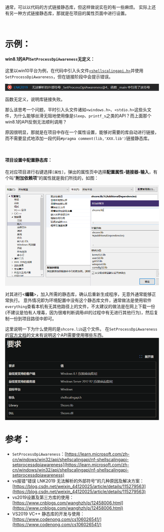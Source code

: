 

通常，可以以代码的方式链接静态库，但这样做说实在的有一些麻烦。
实际上还有另一种方式链接静态库，那就是在项目的属性页面中进行设置。


<br>

# 示例：

#### win8.1的API``SetProcessDpiAwareness``无定义：

这里以win10平台为例，在代码中引入头文件[``<shellscalingapi.h>``](https://learn.microsoft.com/zh-cn/windows/win32/api/shellscalingapi/)并使用``SetProcessDpiAwareness``，但在链接阶段中会提示错误。

![Pict_SetProcessDpiAwarenewss](./Pict_SetProcessDpiAwarenewss链接错误.png)

函数无定义，说明库链接失败。

那么该思考一个问题，平时引入头文件诸如``<windows.h>``、``<stdio.h>``这些头文件，为什么能够丝滑无阻地使用像是``Sleep``、``printf_s``之类的API？而上面那个win8.1的API反倒无法顺利调用？

原因很明显，那就是在项目中存在一个属性设置，能够对需要的库自动进行链接，而不需要显式地添加一段代码``#pragma comment(lib,'XXX.lib')``链接静态库。

<br>

#### 项目设置中配置静态库：
在对应项目进行右键选择``[属性]``，弹出的属性页中选择**配置属性-链接器-输入**，有个叫“**附加依赖项**”的属性就是我们所找的，如图：

![项目设置-静态库链接](./Pict_项目设置-静态库链接.png)

对其进行<**编辑**>，加入所需的静态库，确认后重新生成程序，无意外通常能够正常执行。
意外情况即为环境配置中没有这个静态库文件，通常做法是使用软件``everything``查看本机有无其他路径上的文件，不太建议的做法是在网上下载一份(不建议是怕有人埋毒，因为很难判断调用dll的过程中有无进行其他行为)，然后复制一份到项目路径中即可。

这里说明一下为什么使用的是``shcore.lib``这个文件。
在``SetProcessDpiAwareness``的[官方文档](https://learn.microsoft.com/zh-cn/windows/win32/api/shellscalingapi/nf-shellscalingapi-setprocessdpiawareness)的文末有说明这个API需要使用哪些东西。
![SetProcessDpiAwareness要求](Pict_SetProcessDpiAwareness要求.png)




# 参考：
- ``SetProcessDpiAwareness``：[https://learn.microsoft.com/zh-cn/windows/win32/api/shellscalingapi/nf-shellscalingapi-setprocessdpiawareness](https://learn.microsoft.com/zh-cn/windows/win32/api/shellscalingapi/nf-shellscalingapi-setprocessdpiawareness)
- vs报错“错误 LNK2019 无法解析的外部符号”的几种原因及解决方案：[https://blog.csdn.net/weixin_44120025/article/details/115279563](https://blog.csdn.net/weixin_44120025/article/details/115279563)
- vs2019设置及第三方库的使用：[https://www.cnblogs.com/wanghzh/p/12458006.html](https://www.cnblogs.com/wanghzh/p/12458006.html)
- VS2019 VC++ 静态库的开发与使用：[https://www.codenong.com/cs106026541/](https://www.codenong.com/cs106026541/)

